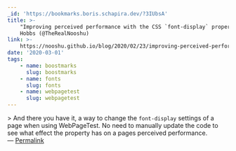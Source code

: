 ```yaml
---
_id: 'https://bookmarks.boris.schapira.dev/?3IUbsA'
title: >-
    "Improving perceived performance with the CSS `font-display` property", Matt
    Hobbs (@TheRealNooshu)
link: >-
    https://nooshu.github.io/blog/2020/02/23/improving-perceived-performance-with-the-css-font-display-property/
date: '2020-03-01'
tags:
    - name: boostmarks
      slug: boostmarks
    - name: fonts
      slug: fonts
    - name: webpagetest
      slug: webpagetest
---
```


&gt; And there you have it, a way to change the `font-display` settings of a
page when using WebPageTest. No need to manually update the code to see what
effect the property has on a pages perceived performance. <br>&#8212;
<a href="https://bookmarks.boris.schapira.dev/?3IUbsA" title="Permalink">Permalink</a>

